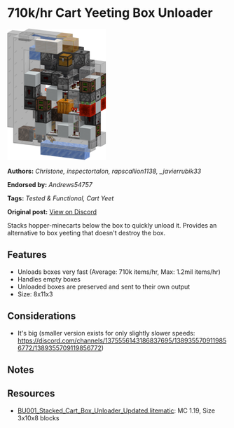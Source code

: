 # 710k/hr Cart Yeeting Box Unloader
<img alt="image.png" src="images/image.png?raw=1" height="300px">

**Authors:** *Christone, inspectortalon, rapscallion1138, _javierrubik33*

**Endorsed by:** *Andrews54757*

**Tags:** *Tested & Functional, Cart Yeet*

**Original post:** [View on Discord](https://discord.com/channels/1375556143186837695/1389338141583741085)

Stacks hopper-minecarts below the box to quickly unload it. Provides an alternative to box yeeting that doesn't destroy the box.
## Features
- Unloads boxes very fast (Average: 710k items/hr, Max: 1.2mil items/hr)
- Handles empty boxes
- Unloaded boxes are preserved and sent to their own output
- Size: 8x11x3
## Considerations
- It's big (smaller version exists for only slightly slower speeds: https://discord.com/channels/1375556143186837695/1389355709119856772/1389355709119856772)
## Notes

## Resources
- [BU001_Stacked_Cart_Box_Unloader_Updated.litematic](attachments/BU001_Stacked_Cart_Box_Unloader_Updated.litematic): MC 1.19, Size 3x10x8 blocks
